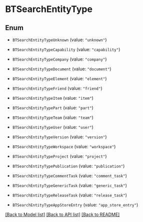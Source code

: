 # BTSearchEntityType

## Enum


* `BTSearchEntityTypeUnknown` (value: `"unknown"`)

* `BTSearchEntityTypeCapability` (value: `"capability"`)

* `BTSearchEntityTypeCompany` (value: `"company"`)

* `BTSearchEntityTypeDocument` (value: `"document"`)

* `BTSearchEntityTypeElement` (value: `"element"`)

* `BTSearchEntityTypeFriend` (value: `"friend"`)

* `BTSearchEntityTypeItem` (value: `"item"`)

* `BTSearchEntityTypePart` (value: `"part"`)

* `BTSearchEntityTypeTeam` (value: `"team"`)

* `BTSearchEntityTypeUser` (value: `"user"`)

* `BTSearchEntityTypeVersion` (value: `"version"`)

* `BTSearchEntityTypeWorkspace` (value: `"workspace"`)

* `BTSearchEntityTypeProject` (value: `"project"`)

* `BTSearchEntityTypePublication` (value: `"publication"`)

* `BTSearchEntityTypeCommentTask` (value: `"comment_task"`)

* `BTSearchEntityTypeGenericTask` (value: `"generic_task"`)

* `BTSearchEntityTypeReleaseTask` (value: `"release_task"`)

* `BTSearchEntityTypeAppStoreEntry` (value: `"app_store_entry"`)


[[Back to Model list]](../README.md#documentation-for-models) [[Back to API list]](../README.md#documentation-for-api-endpoints) [[Back to README]](../README.md)


